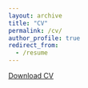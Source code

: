 ```yaml
---
layout: archive
title: "CV"
permalink: /cv/
author_profile: true
redirect_from:
  - /resume
---
```


[Download CV](http://sbaum95.github.io/files/baum-cv.pdf)
